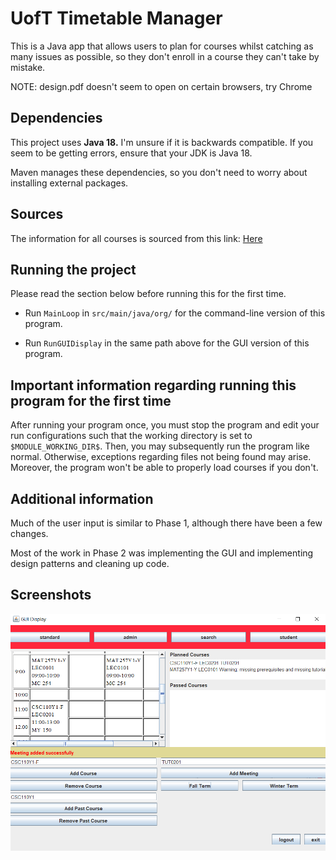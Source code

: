 # UofT Timetable Manager

This is a Java app that allows users to plan for courses whilst catching as many issues as possible,
so they don't enroll in a course they can't take by mistake.

NOTE: design.pdf doesn't seem to open on certain browsers, try Chrome

## Dependencies

This project uses **Java 18.**
I'm unsure if it is backwards compatible.
If you seem to be getting errors, ensure that your JDK is Java 18.

Maven manages these dependencies, so you don't need to worry about installing external packages.

## Sources

The information for all courses is sourced from this link: [Here](https://timetable.iit.artsci.utoronto.ca/api/20229/courses?org=&section=F,S,Y)

## Running the project

Please read the section below before running this for the first time.

- Run `MainLoop` in `src/main/java/org/` for the command-line version of this program.

- Run `RunGUIDisplay` in the same path above for the GUI version of this program.

## Important information regarding running this program for the  first time

After running your program once, you must stop the program and edit your run
configurations such that the
working directory is set
to `$MODULE_WORKING_DIR$`.
Then, you may subsequently run the program like normal.
Otherwise, exceptions regarding files
not being found may arise.
Moreover, the program won't be able to properly load courses if you don't.

## Additional information

Much of the user input is similar to Phase 1, although there have been a few changes.

Most of the work in Phase 2 was implementing the GUI and implementing design patterns and cleaning up code.

## Screenshots

![](.README_images/6a1de7c7.png)
